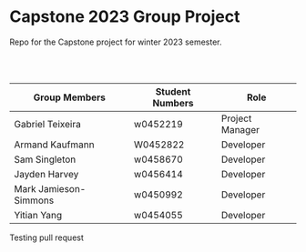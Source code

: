 <h1>Capstone 2023 Group Project</h1>
Repo for the Capstone project for winter 2023 semester.

<br></br>

Group Members | Student Numbers | Role
------------  | ------------ | ------------
Gabriel Teixeira | w0452219 | Project Manager
Armand Kaufmann | W0452822 | Developer
Sam Singleton | w0458670 | Developer
Jayden Harvey | w0456414 | Developer
Mark Jamieson-Simmons | w0450992 | Developer
Yitian Yang | w0454055 | Developer


Testing pull request

